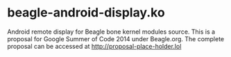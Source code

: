 beagle-android-display.ko
=========================

Android remote display for Beagle bone kernel modules source. This is a proposal for Google Summer of Code 2014 under Beagle.org. The complete proposal can be accessed at http://proposal-place-holder.lol
